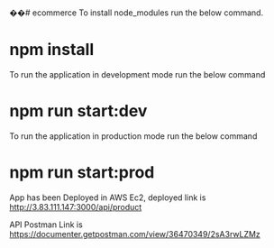 ��#   e c o m m e r c e 
 
To install  node_modules run the below command.
# npm install 

To run the application in development mode run the below command
# npm run start:dev

To run the application in production mode run the below command
# npm run start:prod

App has been Deployed in AWS Ec2, deployed link is
http://3.83.111.147:3000/api/product

API Postman Link is 
https://documenter.getpostman.com/view/36470349/2sA3rwLZMz
